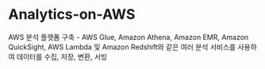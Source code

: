 # Analytics-on-AWS
 AWS 분석 플랫폼 구축 - AWS Glue, Amazon Athena, Amazon EMR, Amazon QuickSight, AWS Lambda 및 Amazon Redshift와 같은 여러 분석 서비스를 사용하여 데이터를 수집, 저장, 변환, 서빙
